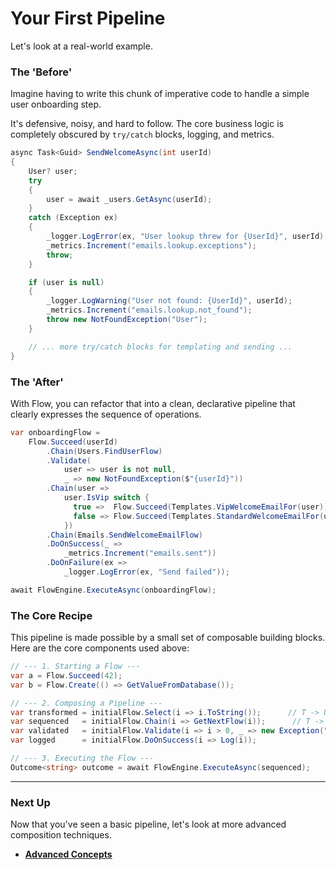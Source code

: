 # Your First Pipeline

Let's look at a real-world example. 

### The 'Before'

Imagine having to write this chunk of imperative code to handle a simple user onboarding step. 

It's defensive, noisy, and hard to follow. The core business logic is completely obscured by `try/catch` blocks, logging, and metrics.

```csharp
async Task<Guid> SendWelcomeAsync(int userId)
{
    User? user;
    try
    {
        user = await _users.GetAsync(userId);
    }
    catch (Exception ex)
    {
        _logger.LogError(ex, "User lookup threw for {UserId}", userId);
        _metrics.Increment("emails.lookup.exceptions");
        throw;
    }

    if (user is null)
    {
        _logger.LogWarning("User not found: {UserId}", userId);
        _metrics.Increment("emails.lookup.not_found");
        throw new NotFoundException("User");
    }

    // ... more try/catch blocks for templating and sending ...
}
```

### The 'After'

With Flow, you can refactor that into a clean, declarative pipeline that clearly expresses the sequence of operations.

```csharp
var onboardingFlow =
    Flow.Succeed(userId)
        .Chain(Users.FindUserFlow)
        .Validate(
            user => user is not null, 
            _ => new NotFoundException($"{userId}"))
        .Chain(user => 
            user.IsVip switch {
              true =>  Flow.Succeed(Templates.VipWelcomeEmailFor(user)),
              false => Flow.Succeed(Templates.StandardWelcomeEmailFor(user))
            })
        .Chain(Emails.SendWelcomeEmailFlow)
        .DoOnSuccess(_ => 
            _metrics.Increment("emails.sent"))
        .DoOnFailure(ex => 
            _logger.LogError(ex, "Send failed"));

await FlowEngine.ExecuteAsync(onboardingFlow);
```

### The Core Recipe

This pipeline is made possible by a small set of composable building blocks. Here are the core components used above:

```csharp
// --- 1. Starting a Flow ---
var a = Flow.Succeed(42);
var b = Flow.Create(() => GetValueFromDatabase());

// --- 2. Composing a Pipeline ---
var transformed = initialFlow.Select(i => i.ToString());      // T -> U
var sequenced   = initialFlow.Chain(i => GetNextFlow(i));      // T -> IFlow<U>
var validated   = initialFlow.Validate(i => i > 0, _ => new Exception("..."));
var logged      = initialFlow.DoOnSuccess(i => Log(i));

// --- 3. Executing the Flow ---
Outcome<string> outcome = await FlowEngine.ExecuteAsync(sequenced);
```

---

### Next Up

Now that you've seen a basic pipeline, let's look at more advanced composition techniques.

*   **[Advanced Concepts](./advanced-concepts.md)**
